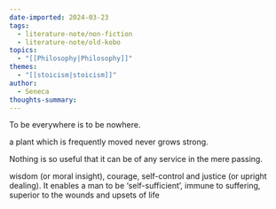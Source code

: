 ```yaml
---
date-imported: 2024-03-23
tags:
  - literature-note/non-fiction
  - literature-note/old-kobo
topics:
  - "[[Philosophy|Philosophy]]"
themes:
  - "[[stoicism|stoicism]]"
author:
  - Seneca
thoughts-summary: 
---
```


To be everywhere is to be nowhere. 

a plant which is frequently moved never grows strong.

Nothing is so useful that it can be of any service in the mere passing.

wisdom (or moral insight), courage, self-control and justice (or upright dealing). It enables a man to be ‘self-sufficient’, immune to suffering, superior to the wounds and upsets of life